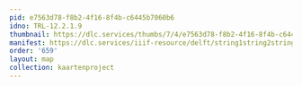 ```yaml
---
pid: e7563d78-f8b2-4f16-8f4b-c6445b7060b6
idno: TRL-12.2.1.9
thumbnail: https://dlc.services/thumbs/7/4/e7563d78-f8b2-4f16-8f4b-c6445b7060b6/full/400,339/0/default.jpg
manifest: https://dlc.services/iiif-resource/delft/string1string2string3/kaartenproject-2007/TRL-12.2.1.9
order: '659'
layout: map
collection: kaartenproject
---
```

